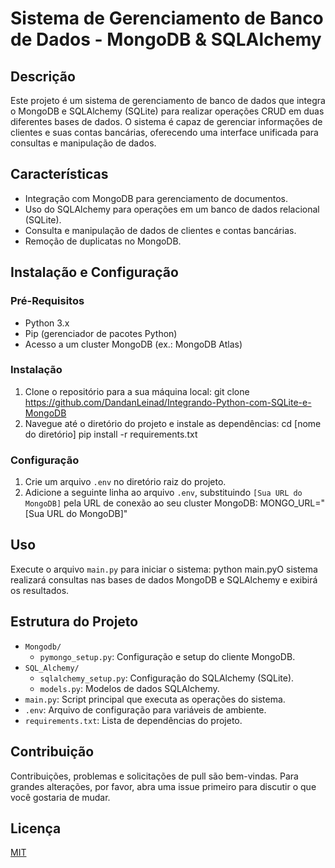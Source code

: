 # Sistema de Gerenciamento de Banco de Dados - MongoDB & SQLAlchemy

## Descrição
Este projeto é um sistema de gerenciamento de banco de dados que integra o MongoDB e SQLAlchemy (SQLite) para realizar operações CRUD em duas diferentes bases de dados. O sistema é capaz de gerenciar informações de clientes e suas contas bancárias, oferecendo uma interface unificada para consultas e manipulação de dados.

## Características
- Integração com MongoDB para gerenciamento de documentos.
- Uso do SQLAlchemy para operações em um banco de dados relacional (SQLite).
- Consulta e manipulação de dados de clientes e contas bancárias.
- Remoção de duplicatas no MongoDB.

## Instalação e Configuração

### Pré-Requisitos
- Python 3.x
- Pip (gerenciador de pacotes Python)
- Acesso a um cluster MongoDB (ex.: MongoDB Atlas)

### Instalação
1. Clone o repositório para a sua máquina local:
git clone https://github.com/DandanLeinad/Integrando-Python-com-SQLite-e-MongoDB
2. Navegue até o diretório do projeto e instale as dependências:
cd [nome do diretório]
pip install -r requirements.txt

### Configuração
1. Crie um arquivo `.env` no diretório raiz do projeto.
2. Adicione a seguinte linha ao arquivo `.env`, substituindo `[Sua URL do MongoDB]` pela URL de conexão ao seu cluster MongoDB:
MONGO_URL="[Sua URL do MongoDB]"

## Uso
Execute o arquivo `main.py` para iniciar o sistema:
python main.pyO sistema realizará consultas nas bases de dados MongoDB e SQLAlchemy e exibirá os resultados.

## Estrutura do Projeto
- `Mongodb/`
  - `pymongo_setup.py`: Configuração e setup do cliente MongoDB.
- `SQL_Alchemy/`
  - `sqlalchemy_setup.py`: Configuração do SQLAlchemy (SQLite).
  - `models.py`: Modelos de dados SQLAlchemy.
- `main.py`: Script principal que executa as operações do sistema.
- `.env`: Arquivo de configuração para variáveis de ambiente.
- `requirements.txt`: Lista de dependências do projeto.

## Contribuição
Contribuições, problemas e solicitações de pull são bem-vindas. Para grandes alterações, por favor, abra uma issue primeiro para discutir o que você gostaria de mudar.

## Licença
[MIT](https://choosealicense.com/licenses/mit/)
